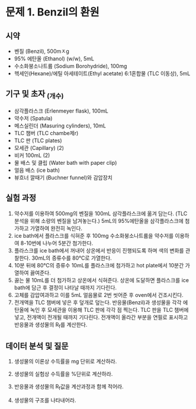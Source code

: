 # 문제 1. Benzil의 환원
## 시약
+	벤질 (Benzil), 500mㅈg
+	95% 에탄올 (Ethanol) (w/w), 5mL
+	수소화붕소나트륨 (Sodium Borohydride), 100mg
+	헥세인(Hexane)/에틸 아세테이트(Ethyl acetate) 6:1혼합물 (TLC 이동상), 5mL
## 기구 및 초자 <sub>(개수)</sub>
+	삼각플라스크 (Erlenmeyer flask), 100mL
+	약수저 (Spatula)
+	메스실린더 (Masuring cylinders), 10mL
+	TLC 챔버 (TLC chambe제r)
+	TLC 판 (TLC plates)
+	모세관 (Capillary) (2)
+	비커 100mL (2)
+	물 배스 및 클립 (Water bath with paper clip)
+	얼음 배스 (ice bath)
+	뷰흐너 깔때기 (Buchner funnel)와 감압장치
## 실험 과정
1. 약수저를 이용하여 500mg의 벤질을 100mL 삼각플라스크에 옮겨 담는다. (TLC 분석을 위해 소량의 벤질을 남겨놓는다.) 5mL의 95%에탄올을 삼각플라스크에 첨가하고 가열하여 완전히 녹인다.
2. ice bath에서 플라스크를 식혀준 후 100mg 수소화붕소나트륨을 약수저를 이용하여 8-10번에 나누어 5분간 첨가한다.
3. 플라스크를 ice bath에서 꺼내어 상온에서 반응이 진행되도록 하며 색의 변화를 관찰한다. 30mL의 증류수를 80℃로 가열한다.
4. 10분 뒤에 80℃의 증류수 10mL를 플라스크에 첨가하고 hot plate에서 10분간 가열하여 끓여준다.
5. 끓는 물 10mL를 더 첨가하고 상온에서 식혀준다. 상온에 도달하면 플라스크를 ice bath에 담근 후 결정이 나타날 때까지 기다린다.
6. 고체를 감압여과하고 이를 5mL 얼음물로 2번 씻어준 후 oven에서 건조시킨다.
7. 전개액을 TLC 챔버에 넣은 후 덮개로 덮는다. 반응물(Benzil)과 생성물을 각각 에탄올에 녹인 후 모세관을 이용해 TLC 판에 각각 점 찍는다. TLC 판을 TLC 챔버에 넣고, 전개액이 전개될 때까지 기다린다. 전개액이 올라간 부분을 연필로 표시하고 반응물과 생성물의 R<sub>f</sub>를 계산한다.
 
## 데이터 분석 및 질문
1. 생성물의 이론상 수득률을 mg 단위로 계산하라.

2. 생성물의 실험상 수득률을 %단위로 계산하라.

3. 반응물과 생성물의 R<sub>f</sub>값을 계산과정과 함께 적어라.

4. 생성물의 구조를 나타내어라.


